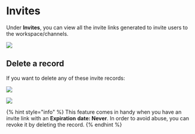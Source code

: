 # Invites

Under **Invites**, you can view all the invite links generated to invite users to the workspace/channels.

![](../../../../.gitbook/assets/image%20%28349%29%20%281%29%20%281%29%20%281%29%20%281%29.png)

## Delete a record

If you want to delete any of these invite records:

![](../../../../.gitbook/assets/image%20%28410%29.png)

![](../../../../.gitbook/assets/image%20%28405%29%20%281%29%20%281%29.png)

{% hint style="info" %}
This feature comes in handy when you have an invite link with an **Expiration** **date: Never**. In order to avoid abuse, you can revoke it by deleting the record.
{% endhint %}

